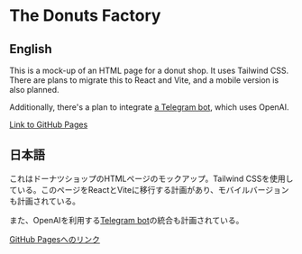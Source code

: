 # The Donuts Factory

## English

This is a mock-up of an HTML page for a donut shop. It uses Tailwind CSS. There are plans to migrate this to React and Vite, and a mobile version is also planned.

Additionally, there's a plan to integrate [a Telegram bot](https://github.com/Niksh0k/emmychan), which uses OpenAI.

[Link to GitHub Pages](https://niksh0k.github.io/thedonutsfactory/)

## 日本語

これはドーナツショップのHTMLページのモックアップ。Tailwind CSSを使用している。このページをReactとViteに移行する計画があり、モバイルバージョンも計画されている。

また、OpenAIを利用する[Telegram bot](https://github.com/Niksh0k/emmychan)の統合も計画されている。

[GitHub Pagesへのリンク](https://niksh0k.github.io/thedonutsfactory/)
